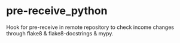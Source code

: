 # pre-receive_python
Hook for pre-receive in remote repository to check income changes through flake8 &amp; flake8-docstrings &amp; mypy.
